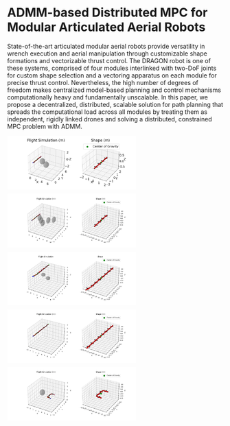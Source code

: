 # ADMM-based Distributed MPC for Modular Articulated Aerial Robots

State-of-the-art articulated modular aerial robots provide versatility in wrench execution and aerial manipulation through customizable shape formations and vectorizable thrust control. The DRAGON robot is one of these systems, comprised of four modules interlinked with two-DoF joints for custom shape selection and a vectoring apparatus on each module for precise thrust control. Nevertheless, the high number of degrees of freedom makes centralized model-based planning and control mechanisms computationally heavy and fundamentally unscalable. In this paper, we propose a decentralized, distributed, scalable solution for path planning that spreads the computational load across all modules by treating them as independent, rigidly linked drones and solving a distributed, constrained MPC problem with ADMM.

<div style="display: flex; flex-wrap: wrap; gap: 10px;">
  <img src="saves/ushape_two_obs_simulation.gif" width="300"/>
  <img src="saves/snake_5_long_simulation.gif" width="300"/>
  <img src="saves/line_9_simulation.gif" width="300"/>
  <img src="saves/ushape_9_no_simulation.gif" width="300"/>
  <img src="saves/ushape_5_REV_simulation.gif" width="300"/>
</div>

